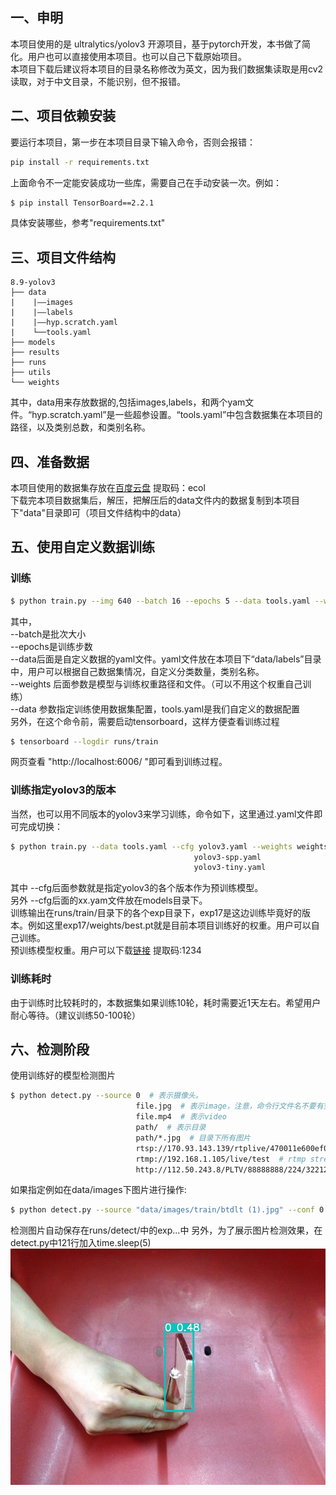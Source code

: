 ## 一、申明
本项目使用的是 ultralytics/yolov3 开源项目，基于pytorch开发，本书做了简化。用户也可以直接使用本项目。也可以自己下载原始项目。<br>
本项目下载后建议将本项目的目录名称修改为英文，因为我们数据集读取是用cv2读取，对于中文目录，不能识别，但不报错。
## 二、项目依赖安装
要运行本项目，第一步在本项目目录下输入命令，否则会报错：
```bash
pip install -r requirements.txt
```
上面命令不一定能安装成功一些库，需要自己在手动安装一次。例如：
```bash
$ pip install TensorBoard==2.2.1
```
具体安装哪些，参考"requirements.txt"
## 三、项目文件结构
```
8.9-yolov3
├── data
|    |——images
|    |——labels
|    |——hyp.scratch.yaml
|    └──tools.yaml
├── models
├── results
├── runs
├── utils
└── weights
```
其中，data用来存放数据的,包括images,labels，和两个yam文件。“hyp.scratch.yaml”是一些超参设置。“tools.yaml”中包含数据集在本项目的路径，以及类别总数，和类别名称。

## 四、准备数据
本项目使用的数据集存放在[百度云盘](https://pan.baidu.com/s/1Ijd75uACrjZMusPZJq-jlA) 
提取码：ecol <br/>
下载完本项目数据集后，解压，把解压后的data文件内的数据复制到本项目下"data"目录即可（项目文件结构中的data）


## 五、使用自定义数据训练
### 训练

```bash
$ python train.py --img 640 --batch 16 --epochs 5 --data tools.yaml --weights weights/yolov3.weights
```
其中，<br/>
--batch是批次大小<br/>
--epochs是训练步数<br/>
--data后面是自定义数据的yaml文件。yaml文件放在本项目下“data/labels”目录中，用户可以根据自己数据集情况，自定义分类数量，类别名称。<br/>
--weights 后面参数是模型与训练权重路径和文件。（可以不用这个权重自己训练）<br/>
--data 参数指定训练使用数据集配置，tools.yaml是我们自定义的数据配置<br/>
另外，在这个命令前，需要启动tensorboard，这样方便查看训练过程<br/>
```bash
$ tensorboard --logdir runs/train
```
网页查看
"http://localhost:6006/ "即可看到训练过程。
### 训练指定yolov3的版本

当然，也可以用不同版本的yolov3来学习训练，命令如下，这里通过.yaml文件即可完成切换：
```bash
$ python train.py --data tools.yaml --cfg yolov3.yaml --weights weights/yolov3.weights --batch-size 24
                                         yolov3-spp.yaml                       24
                                         yolov3-tiny.yaml                      64
```
其中 --cfg后面参数就是指定yolov3的各个版本作为预训练模型。<br/>
另外 --cfg后面的xx.yam文件放在models目录下。<br/>
训练输出在runs/train/目录下的各个exp目录下，exp17是这边训练毕竟好的版本。例如这里exp17/weights/best.pt就是目前本项目训练好的权重。用户可以自己训练。<br/>
预训练模型权重。用户可以下载[链接](https://pan.baidu.com/s/1_dc1e1T0ixiEbWqW9Q3sEQ) 提取码:1234
### 训练耗时
由于训练时比较耗时的，本数据集如果训练10轮，耗时需要近1天左右。希望用户耐心等待。（建议训练50-100轮）
## 六、检测阶段

使用训练好的模型检测图片
```bash
$ python detect.py --source 0  # 表示摄像头。
                            file.jpg  # 表示image，注意，命令行文件名不要有空格出现，我们的数据集中‘btdlt (1).jpg’中有空格需要操作一下：windows环境把路径用双引号包起来。linux用单引号
                            file.mp4  # 表示video
                            path/  # 表示目录
                            path/*.jpg  # 目录下所有图片
                            rtsp://170.93.143.139/rtplive/470011e600ef003a004ee33696235daa  # rtsp stream
                            rtmp://192.168.1.105/live/test  # rtmp stream
                            http://112.50.243.8/PLTV/88888888/224/3221225900/1.m3u8  # http stream
```
如果指定例如在data/images下图片进行操作:
```bash
$ python detect.py --source "data/images/train/btdlt (1).jpg" --conf 0.25
```
检测图片自动保存在runs/detect/中的exp...中
另外，为了展示图片检测效果，在detect.py中121行加入time.sleep(5)<br/>
![](results/test.jpg "detect_result")